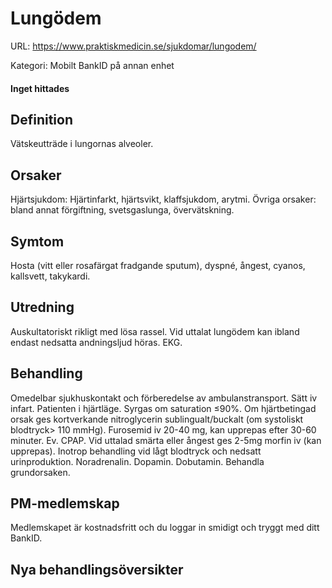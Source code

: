 # Lungödem

URL: https://www.praktiskmedicin.se/sjukdomar/lungodem/



Kategori: Mobilt BankID på annan enhet

#### Inget hittades

## Definition

Vätskeutträde i lungornas alveoler.

## Orsaker

Hjärtsjukdom: Hjärtinfarkt, hjärtsvikt, klaffsjukdom, arytmi. Övriga orsaker: bland annat förgiftning, svetsgaslunga, övervätskning.

## Symtom

Hosta (vitt eller rosafärgat fradgande sputum), dyspné, ångest, cyanos, kallsvett, takykardi.

## Utredning

Auskultatoriskt rikligt med lösa rassel. Vid uttalat lungödem kan ibland endast nedsatta andningsljud höras. EKG.

## Behandling

Omedelbar sjukhuskontakt och förberedelse av ambulanstransport. Sätt iv infart. Patienten i hjärtläge. Syrgas om saturation ≤90%. Om hjärtbetingad orsak ges kortverkande nitroglycerin sublingualt/buckalt (om systoliskt blodtryck> 110 mmHg). Furosemid iv 20-40 mg, kan upprepas efter 30-60 minuter. Ev. CPAP. Vid uttalad smärta eller ångest ges 2-5mg morfin iv (kan upprepas). Inotrop behandling vid lågt blodtryck och nedsatt urinproduktion. Noradrenalin. Dopamin. Dobutamin. Behandla grundorsaken.

## PM-medlemskap

Medlemskapet är kostnadsfritt och du loggar in smidigt och tryggt med ditt BankID.

## Nya behandlingsöversikter

